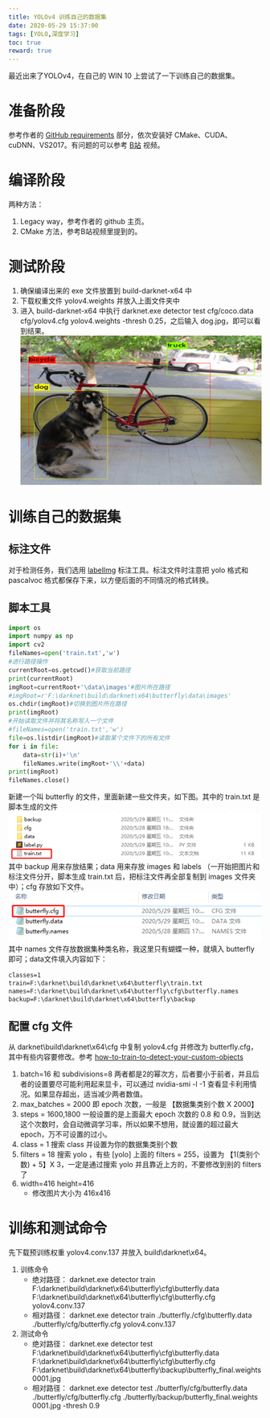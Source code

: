 ```yaml
---
title: YOLOv4 训练自己的数据集
date: 2020-05-29 15:37:00
tags: [YOLO,深度学习]
toc: true
reward: true
---
```


最近出来了YOLOv4，在自己的 WIN 10 上尝试了一下训练自己的数据集。

# 准备阶段

参考作者的 [GitHub requirements](https://github.com/AlexeyAB/darknet "https://github.com/AlexeyAB/darknet") 部分，依次安装好 CMake、CUDA、cuDNN、VS2017。有问题的可以参考 [B站](https://www.bilibili.com/video/BV1HZ4y1s7YF "https://www.bilibili.com/video/BV1HZ4y1s7YF") 视频。

<!-- more -->

# 编译阶段
两种方法：
1. Legacy way，参考作者的 github 主页。
2. CMake 方法，参考B站视频里提到的。

# 测试阶段
1. 确保编译出来的 exe 文件放置到 build-darknet-x64 中
1. 下载权重文件 yolov4.weights 并放入上面文件夹中
2. 进入 build-darknet-x64 中执行 darknet.exe detector test cfg/coco.data cfg/yolov4.cfg yolov4.weights -thresh 0.25，之后输入 dog.jpg，即可以看到结果。
![](/assets/blogImg/dog.png)

# 训练自己的数据集
## 标注文件
对于检测任务，我们选用 [labelImg](https://github.com/tzutalin/labelImg "https://github.com/tzutalin/labelImg") 标注工具。标注文件时注意把 yolo 格式和 pascalvoc 格式都保存下来，以方便后面的不同情况的格式转换。
## 脚本工具
```python
import os
import numpy as np
import cv2
fileNames=open('train.txt','w')
#进行路径操作
currentRoot=os.getcwd()#获取当前路径
print(currentRoot)
imgRoot=currentRoot+'\data\images'#图片所在路径
#imgRoot=r'F:\darknet\build\darknet\x64\butterfly\data\images'
os.chdir(imgRoot)#切换到图片所在路径
print(imgRoot)
#开始读取文件并将其名称写入一个文件
#fileNames=open('train.txt','w')
file=os.listdir(imgRoot)#读取某个文件下的所有文件
for i in file:
    data=str(i)+'\n'
    fileNames.write(imgRoot+'\\'+data)
print(imgRoot)
fileNames.close()
```
新建一个叫 butterfly 的文件，里面新建一些文件夹，如下图。其中的 train.txt 是脚本生成的文件
![](/assets/blogImg/file1.png)
其中 backup 用来存放结果；data 用来存放 images 和 labels （一开始把图片和标注文件分开，脚本生成 train.txt 后，把标注文件再全部复制到 images 文件夹中）；cfg 存放如下文件。
![](/assets/blogImg/file2.png)
其中 names 文件存放数据集种类名称，我这里只有蝴蝶一种，就填入 butterfly 即可；data文件填入内容如下：

```
classes=1
train=F:\darknet\build\darknet\x64\butterfly\train.txt
names=F:\darknet\build\darknet\x64\butterfly\cfg\butterfly.names
backup=F:\darknet\build\darknet\x64\butterfly\backup
```

## 配置 cfg 文件
从 darknet\build\darknet\x64\cfg 中复制 yolov4.cfg 并修改为 butterfly.cfg，其中有些内容要修改。参考 [how-to-train-to-detect-your-custom-objects](https://github.com/AlexeyAB/darknet#how-to-train-to-detect-your-custom-objects "https://github.com/AlexeyAB/darknet#how-to-train-to-detect-your-custom-objects")

1. batch=16 和 subdivisions=8
	两者都是2的幂次方，后者要小于前者，并且后者的设置要尽可能利用起来显卡，可以通过 nvidia-smi -l -1 查看显卡利用情况。如果显存超出，适当减少两者数值。
2. max_batches = 2000
	即 epoch 次数，一般是 【数据集类别个数 X 2000】
3. steps = 1600,1800
	一般设置的是上面最大 epoch 次数的 0.8 和 0.9，当到达这个次数时，会自动微调学习率，所以如果不想用，就设置的超过最大 epoch，万不可设置的过小。
4. class = 1
	搜索 class 并设置为你的数据集类别个数
5. filters = 18
	搜索 yolo ，有些 [yolo] 上面的 filters = 255，设置为 【1(类别个数) + 5】X 3，一定是通过搜索 yolo 并且靠近上方的，不要修改到别的 filters 了
6. width=416 height=416
	- 修改图片大小为 416x416

# 训练和测试命令
先下载预训练权重 yolov4.conv.137 并放入 build\darknet\x64。

1. 训练命令
	- 绝对路径：
      darknet.exe detector train F:\darknet\build\darknet\x64\butterfly\cfg\butterfly.data F:\darknet\build\darknet\x64\butterfly\cfg\butterfly.cfg  yolov4.conv.137
	- 相对路径：
      darknet.exe detector train ./butterfly./cfg\butterfly.data ./butterfly/cfg/butterfly.cfg  yolov4.conv.137
2. 测试命令
	- 绝对路径：
      darknet.exe detector test F:\darknet\build\darknet\x64\butterfly\cfg\butterfly.data F:\darknet\build\darknet\x64\butterfly\cfg\butterfly.cfg  F:\darknet\build\darknet\x64\butterfly\backup\butterfly_final.weights 0001.jpg
	- 相对路径：
      darknet.exe detector test ./butterfly/cfg/butterfly.data ./butterfly/cfg/butterfly.cfg  ./butterfly/backup/butterfly_final.weights 0001.jpg -thresh 0.9